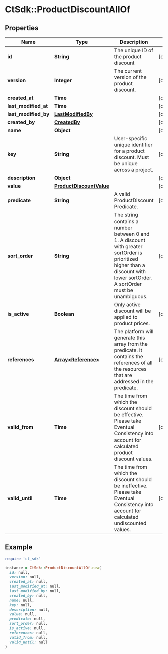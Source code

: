 # CtSdk::ProductDiscountAllOf

## Properties

| Name | Type | Description | Notes |
| ---- | ---- | ----------- | ----- |
| **id** | **String** | The unique ID of the product discount | [optional] |
| **version** | **Integer** | The current version of the product discount. | [optional] |
| **created_at** | **Time** |  | [optional] |
| **last_modified_at** | **Time** |  | [optional] |
| **last_modified_by** | [**LastModifiedBy**](LastModifiedBy.md) |  | [optional] |
| **created_by** | [**CreatedBy**](CreatedBy.md) |  | [optional] |
| **name** | **Object** |  | [optional] |
| **key** | **String** | User-specific unique identifier for a product discount. Must be unique across a project. | [optional] |
| **description** | **Object** |  | [optional] |
| **value** | [**ProductDiscountValue**](ProductDiscountValue.md) |  | [optional] |
| **predicate** | **String** | A valid ProductDiscount Predicate. | [optional] |
| **sort_order** | **String** | The string contains a number between 0 and 1. A discount with greater sortOrder is prioritized higher than a discount with lower sortOrder. A sortOrder must be unambiguous. | [optional] |
| **is_active** | **Boolean** | Only active discount will be applied to product prices. | [optional] |
| **references** | [**Array&lt;Reference&gt;**](Reference.md) | The platform will generate this array from the predicate. It contains the references of all the resources that are addressed in the predicate. | [optional] |
| **valid_from** | **Time** | The time from which the discount should be effective. Please take Eventual Consistency into account for calculated product discount values. | [optional] |
| **valid_until** | **Time** | The time from which the discount should be ineffective. Please take Eventual Consistency into account for calculated undiscounted values. | [optional] |

## Example

```ruby
require 'ct_sdk'

instance = CtSdk::ProductDiscountAllOf.new(
  id: null,
  version: null,
  created_at: null,
  last_modified_at: null,
  last_modified_by: null,
  created_by: null,
  name: null,
  key: null,
  description: null,
  value: null,
  predicate: null,
  sort_order: null,
  is_active: null,
  references: null,
  valid_from: null,
  valid_until: null
)
```


